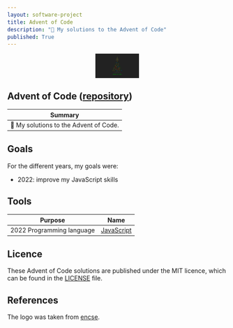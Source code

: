 ```yaml
---
layout: software-project
title: Advent of Code
description: "🎄 My solutions to the Advent of Code"
published: True
---
```


<img src="/assets/software-project/advent-of-code/advent_of_code_logo.png" alt="Advent of Code Logo" width="20%" style="display: block; margin: 0 auto"/>

## Advent of Code ([repository](https://github.com/johanneshagspiel/advent-of-code))

| Summary  |
| -------------------------------------------------- |
| 🎄 My solutions to the Advent of Code. |

## Goals

For the different years, my goals were:

- 2022: improve my JavaScript skills

## Tools

| Purpose                     | Name                                  |
|-----------------------------|---------------------------------------|
| 2022 Programming language   | [JavaScript](https://nodejs.org/en/)  |

## Licence

These Advent of Code solutions are published under the MIT licence, which can be found in the [LICENSE](https://github.com/johanneshagspiel/advent-of-code/blob/main/LICENSE) file. 

## References

The logo was taken from [encse](https://github.com/encse/adventofcode). 
